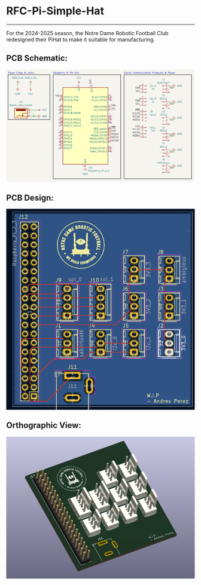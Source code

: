# RFC-Pi-Simple-Hat
---
For the 2024-2025 season, the Notre Dame Robotic Football Club redesigned their PiHat to make it suitable for manufacturing.

## PCB Schematic:
<img src="/Github-Media/RFC_schematic.png" align="center">

## PCB Design: 
<img src="/Github-Media/RFC_layout.png" align="center">

## Orthographic View:
<img src="/Github-Media/RFC_3D_view.png" align="center">
